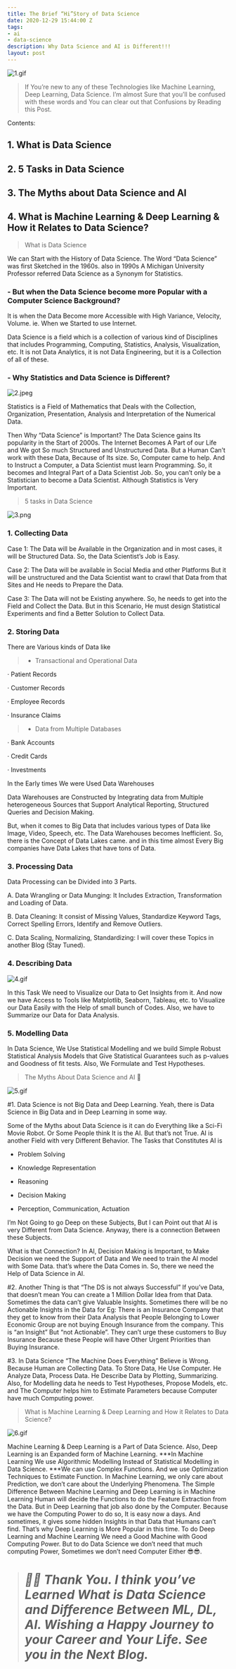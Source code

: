 ```yaml
---
title: The Brief “Hi”Story of Data Science
date: 2020-12-29 15:44:00 Z
tags:
- ai
- data-science
description: Why Data Science and AI is Different!!!
layout: post
---
```


![1.gif](/uploads/1.gif)

> If You’re new to any of these Technologies like Machine Learning, Deep Learning, Data Science. I’m almost Sure that you’ll be confused with these words and You can clear out that Confusions by Reading this Post.

Contents:

## 1. What is Data Science

## 2. 5 Tasks in Data Science

## 3. The Myths about Data Science and AI

## 4. What is Machine Learning & Deep Learning & How it Relates to Data Science?

> What is Data Science

We can Start with the History of Data Science. The Word “Data Science” was first Sketched in the 1960s. also in 1990s A Michigan University Professor referred Data Science as a Synonym for Statistics.

### - But when the Data Science become more Popular with a Computer Science Background?

It is when the Data Become more Accessible with High Variance, Velocity, Volume. ie. When we Started to use Internet.

Data Science is a field which is a collection of various kind of Disciplines that includes Programming, Computing, Statistics, Analysis, Visualization, etc. It is not Data Analytics, it is not Data Engineering, but it is a Collection of all of these.

### - Why Statistics and Data Science is Different?

![2.jpeg](/uploads/2.jpeg)

Statistics is a Field of Mathematics that Deals with the Collection, Organization, Presentation, Analysis and Interpretation of the Numerical Data.

Then Why “Data Science” is Important? The Data Science gains Its popularity in the Start of 2000s. The Internet Becomes A Part of our Life and We got So much Structured and Unstructured Data. But a Human Can’t work with these Data, Because of Its size. So, Computer came to help. And to Instruct a Computer, a Data Scientist must learn Programming. So, it becomes and Integral Part of a Data Scientist Job. So, you can’t only be a Statistician to become a Data Scientist. Although Statistics is Very Important.

> 5 tasks in Data Science

![3.png](/uploads/3.png)

### 1. Collecting Data

Case 1: The Data will be Available in the Organization and in most cases, it will be Structured Data. So, the Data Scientist’s Job is Easy.

Case 2: The Data will be available in Social Media and other Platforms But it will be unstructured and the Data Scientist want to crawl that Data from that Sites and He needs to Prepare the Data.

Case 3: The Data will not be Existing anywhere. So, he needs to get into the Field and Collect the Data. But in this Scenario, He must design Statistical Experiments and find a Better Solution to Collect Data.

### 2. Storing Data

There are Various kinds of Data like

> * Transactional and Operational Data

· Patient Records

· Customer Records

· Employee Records

· Insurance Claims

> * Data from Multiple Databases

· Bank Accounts

· Credit Cards

· Investments

In the Early times We were Used Data Warehouses

Data Warehouses are Constructed by Integrating data from Multiple heterogeneous Sources that Support Analytical Reporting, Structured Queries and Decision Making.

But, when it comes to Big Data that includes various types of Data like Image, Video, Speech, etc. The Data Warehouses becomes Inefficient. So, there is the Concept of Data Lakes came. and in this time almost Every Big companies have Data Lakes that have tons of Data.

### 3. Processing Data

Data Processing can be Divided into 3 Parts.

A. Data Wrangling or Data Munging: It Includes Extraction, Transformation and Loading of Data.

B. Data Cleaning: It consist of Missing Values, Standardize Keyword Tags, Correct Spelling Errors, Identify and Remove Outliers.

C. Data Scaling, Normalizing, Standardizing: I will cover these Topics in another Blog (Stay Tuned).

### 4. Describing Data

![4.gif](/uploads/4.gif)

In this Task We need to Visualize our Data to Get Insights from it. And now we have Access to Tools like Matplotlib, Seaborn, Tableau, etc. to Visualize our Data Easily with the Help of small bunch of Codes. Also, we have to Summarize our Data for Data Analysis.

### 5. Modelling Data

In Data Science, We Use Statistical Modelling and we build Simple Robust Statistical Analysis Models that Give Statistical Guarantees such as p-values and Goodness of fit tests. Also, We Formulate and Test Hypotheses.

> The Myths About Data Science and AI 🤖

![5.gif](/uploads/5.gif)

\#1. Data Science is not Big Data and Deep Learning. Yeah, there is Data Science in Big Data and in Deep Learning in some way.

Some of the Myths about Data Science is it can do Everything like a Sci-Fi Movie Robot. Or Some People think It is the AI. But that’s not True. AI is another Field with very Different Behavior. The Tasks that Constitutes AI is

* Problem Solving

* Knowledge Representation

* Reasoning

* Decision Making

* Perception, Communication, Actuation

I’m Not Going to go Deep on these Subjects, But I can Point out that AI is very Different from Data Science. Anyway, there is a connection Between these Subjects.

What is that Connection? In AI, Decision Making is Important, to Make Decision we need the Support of Data and We need to train the AI model with Some Data. that’s where the Data Comes in. So, there we need the Help of Data Science in AI.

\#2. Another Thing is that “The DS is not always Successful” If you’ve Data, that doesn’t mean You can create a 1 Million Dollar Idea from that Data. Sometimes the data can’t give Valuable Insights. Sometimes there will be no Actionable Insights in the Data for Eg: There is an Insurance Company that they get to know from their Data Analysis that People Belonging to Lower Economic Group are not buying Enough Insurance from the company. This is “an Insight” But “not Actionable”. They can’t urge these customers to Buy Insurance Because these People will have Other Urgent Priorities than Buying Insurance.

\#3. In Data Science “The Machine Does Everything” Believe is Wrong. Because Human are Collecting Data. To Store Data, He Use Computer. He Analyze Data, Process Data. He Describe Data by Plotting, Summarizing. Also, for Modelling data he needs to Test Hypotheses, Propose Models, etc. and The Computer helps him to Estimate Parameters because Computer have much Computing power.

> What is Machine Learning & Deep Learning and How it Relates to Data Science?

![6.gif](/uploads/6.gif)

Machine Learning & Deep Learning is a Part of Data Science. Also, Deep Learning is an Expanded form of Machine Learning. \*\*\*In Machine Learning We use Algorithmic Modelling Instead of Statistical Modelling in Data Science. \*\*\*We can use Complex Functions. And we use Optimization Techniques to Estimate Function. In Machine Learning, we only care about Prediction, we don’t care about the Underlying Phenomena. The Simple Difference Between Machine Learning and Deep Learning is in Machine Learning Human will decide the Functions to do the Feature Extraction from the Data. But in Deep Learning that job also done by the Computer. Because we have the Computing Power to do so, It is easy now a days. And sometimes, it gives some hidden Insights in that Data that Humans can’t find. That’s why Deep Learning is More Popular in this time. To do Deep Learning and Machine Learning We need a Good Machine with Good Computing Power. But to do Data Science we don’t need that much computing Power, Sometimes we don’t need Computer Either 😎😎.

> # ***💛🧡 Thank You. I think you’ve Learned What is Data Science and Difference Between ML, DL, AI. Wishing a Happy Journey to your Career and Your Life. See you in the Next Blog.***